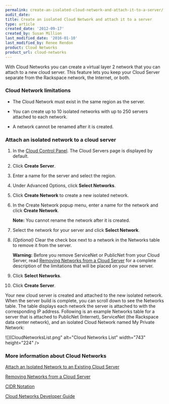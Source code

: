 ```yaml
---
permalink: create-an-isolated-cloud-network-and-attach-it-to-a-server/
audit_date:
title: Create an isolated Cloud Network and attach it to a server
type: article
created_date: '2012-09-17'
created_by: Susan Million
last_modified_date: '2016-01-10'
last_modified_by: Renee Rendon
product: Cloud Networks
product_url: cloud-networks
---
```


With Cloud Networks you can create a virtual layer 2 network that you
can attach to a new cloud server. This feature lets you keep your Cloud
Server separate from the Rackspace network, the Internet, or both.

### Cloud Network limitations

-   The Cloud Network must exist in the same region as the server.

-   You can create up to 10 isolated networks with up to 250 servers
    attached to each network.

-   A network cannot be renamed after it is created.

### Attach an isolated network to a cloud server

1.  In the [Cloud Control Panel](https://mycloud.rackspace.com).
    The Cloud Servers page is displayed by default.

2.  Click **Create Server**.

3.  Enter a name for the server and select the region.

4.  Under Advanced Options, click **Select Networks**.

5.  Click **Create Network** to create a new isolated network.

6.  In the Create Network popup menu, enter a name for the network and
    click **Create Network**.

    **Note:** You cannot rename the network after it is created.

7.  Select the network for your server and click **Select Network**.

8.  *(Optional)* Clear the check box next to a network in the Networks
    table to remove it from the server.

    **Warning:** Before you remove ServiceNet or PublicNet from your
    Cloud Server, read [Removing Networks from a Cloud
    Server](/support/how-to/removing-networks-from-a-cloud-server "Disabling Networks from a Cloud Server")
    for a complete description of the limitations that will be placed on
    your new server.

9.  Click **Select Networks**.

10. Click **Create Server**.

Your new cloud server is created and attached to the new isolated
network. When the server build is complete, you can scroll down to see
the Networks table. The table displays each network the server is
attached to with the corresponding IP address. Following is an example
Networks table for a server that is attached to PublicNet (Internet),
ServiceNet (the Rackspace data center network), and an isolated Cloud
Network named My Private Network:

![](CloudNetworksList.png" alt="Cloud Networks List" width="743" height="224" />

### More information about Cloud Networks

[Attach an Isolated Network to an Existing Cloud Server](/support/how-to/attach-a-cloud-network-to-an-existing-cloud-server)

[Removing Networks from a Cloud Server](/support/how-to/removing-networks-from-a-cloud-server)

[CIDR Notation](/support/how-to/using-cidr-notation-in-cloud-networks "CIDR Notation")

[Cloud Networks Developer Guide](https://docs.rackspace.com/docs/cloud-networks/v2/developer-guide/)
